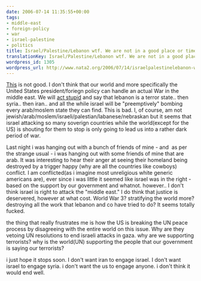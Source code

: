 ```yaml
---
date: 2006-07-14 11:35:55+00:00
tags:
- middle-east
- foreign-policy
- war
- israel-palestine
- politics
title: Israel/Palestine/Lebanon wtf. We are not in a good place or time.
translationKey: Israel/Palestine/Lebanon wtf. We are not in a good place or time.
wordpress_id: 1305
wordpress_url: http://www.nata2.org/2006/07/14/israelpalestinelebanon-wtf-we-are-not-in-a-good-place-or-time/
---
```


<a href="http://apnews.myway.com/article/20060714/D8IROI9G0.html">This</a> is not good. I don't think that our world and more specifically the United States president/foriegn policy can handle an actual War in the middle east. We will <a href="http://www.breitbart.com/news/2006/07/13/060713195011.0bs4l5nz.html">act stupid</a> and say that lebanon is a terror state.. then syria.. then iran.. and all the while israel will be "preemptively" bombing every arab/moslem state they can find. This is bad. I, of course, am not jewish/arab/moslem/israeli/palestian/labanese/nebraskan but it seems that israel attacking so many soverign countries while the world(except for the US) is shouting for them to stop is only going to lead us into a rather dark period of war.

Last night i was hanging out with a bunch of friends of mine - and  as per the strange usual - i was hanging out with some friends of mine that are arab. It was interesting to hear their anger at seeing their homeland being destroyed by a trigger happy (why are all the countries like cowboys) conflict. I am conflicted(as i imagine most unreligious white generic americans are), ever since i was little it seemed like israel was in the right - based on the support by our government and whatnot. however.. I don't think israel is right to attack the "middle east." I do think that justice is deservered, however at what cost. World War 3? stratifying the world more? destroying all the work that lebanon and co have tried to do? It seems totally fucked.

the thing that really frustrates me is how the US is breaking the UN peace process by disagreeing with the entire world on this issue. Why are they vetoing UN resolutions to end israeli attacks in gaza. why are we supporting terrorists? why is the world(UN) supporting the people that our government is saying our terrorists?

i just hope it stops soon. I don't want iran to engage israel. I don't want israel to engage syria. i don't want the us to engage anyone. i don't think it would end well.